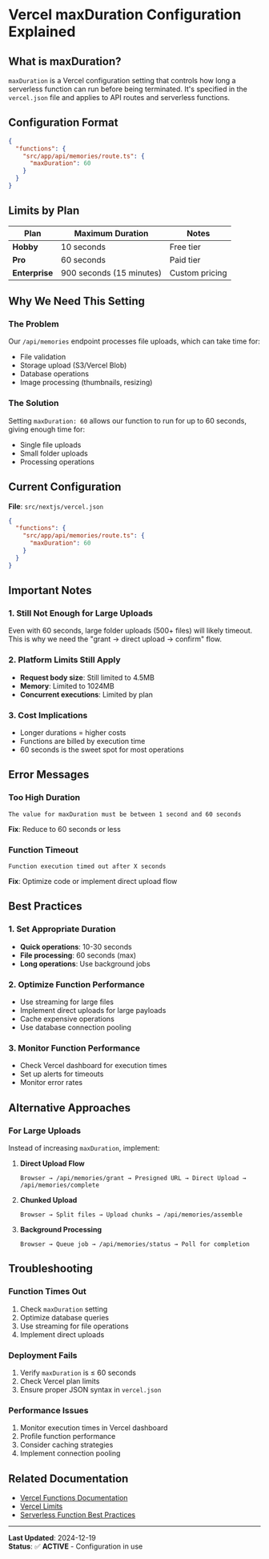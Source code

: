 # Vercel maxDuration Configuration Explained

## What is maxDuration?

`maxDuration` is a Vercel configuration setting that controls how long a serverless function can run before being terminated. It's specified in the `vercel.json` file and applies to API routes and serverless functions.

## Configuration Format

```json
{
  "functions": {
    "src/app/api/memories/route.ts": {
      "maxDuration": 60
    }
  }
}
```

## Limits by Plan

| Plan           | Maximum Duration         | Notes          |
| -------------- | ------------------------ | -------------- |
| **Hobby**      | 10 seconds               | Free tier      |
| **Pro**        | 60 seconds               | Paid tier      |
| **Enterprise** | 900 seconds (15 minutes) | Custom pricing |

## Why We Need This Setting

### The Problem

Our `/api/memories` endpoint processes file uploads, which can take time for:

- File validation
- Storage upload (S3/Vercel Blob)
- Database operations
- Image processing (thumbnails, resizing)

### The Solution

Setting `maxDuration: 60` allows our function to run for up to 60 seconds, giving enough time for:

- Single file uploads
- Small folder uploads
- Processing operations

## Current Configuration

**File**: `src/nextjs/vercel.json`

```json
{
  "functions": {
    "src/app/api/memories/route.ts": {
      "maxDuration": 60
    }
  }
}
```

## Important Notes

### 1. **Still Not Enough for Large Uploads**

Even with 60 seconds, large folder uploads (500+ files) will likely timeout. This is why we need the "grant → direct upload → confirm" flow.

### 2. **Platform Limits Still Apply**

- **Request body size**: Still limited to 4.5MB
- **Memory**: Limited to 1024MB
- **Concurrent executions**: Limited by plan

### 3. **Cost Implications**

- Longer durations = higher costs
- Functions are billed by execution time
- 60 seconds is the sweet spot for most operations

## Error Messages

### Too High Duration

```
The value for maxDuration must be between 1 second and 60 seconds
```

**Fix**: Reduce to 60 seconds or less

### Function Timeout

```
Function execution timed out after X seconds
```

**Fix**: Optimize code or implement direct upload flow

## Best Practices

### 1. **Set Appropriate Duration**

- **Quick operations**: 10-30 seconds
- **File processing**: 60 seconds (max)
- **Long operations**: Use background jobs

### 2. **Optimize Function Performance**

- Use streaming for large files
- Implement direct uploads for large payloads
- Cache expensive operations
- Use database connection pooling

### 3. **Monitor Function Performance**

- Check Vercel dashboard for execution times
- Set up alerts for timeouts
- Monitor error rates

## Alternative Approaches

### For Large Uploads

Instead of increasing `maxDuration`, implement:

1. **Direct Upload Flow**

   ```
   Browser → /api/memories/grant → Presigned URL → Direct Upload → /api/memories/complete
   ```

2. **Chunked Upload**

   ```
   Browser → Split files → Upload chunks → /api/memories/assemble
   ```

3. **Background Processing**
   ```
   Browser → Queue job → /api/memories/status → Poll for completion
   ```

## Troubleshooting

### Function Times Out

1. Check `maxDuration` setting
2. Optimize database queries
3. Use streaming for file operations
4. Implement direct uploads

### Deployment Fails

1. Verify `maxDuration` is ≤ 60 seconds
2. Check Vercel plan limits
3. Ensure proper JSON syntax in `vercel.json`

### Performance Issues

1. Monitor execution times in Vercel dashboard
2. Profile function performance
3. Consider caching strategies
4. Implement connection pooling

## Related Documentation

- [Vercel Functions Documentation](https://vercel.com/docs/functions)
- [Vercel Limits](https://vercel.com/docs/limits)
- [Serverless Function Best Practices](https://vercel.com/docs/functions/serverless-functions)

---

**Last Updated**: 2024-12-19  
**Status**: ✅ **ACTIVE** - Configuration in use

